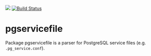 [![](https://godoc.org/github.com/jackc/pgservicefile?status.svg)](https://godoc.org/github.com/jackc/pgservicefile)
[![Build Status](https://travis-ci.org/jackc/pgservicefile.svg)](https://travis-ci.org/jackc/pgservicefile)

# pgservicefile

Package pgservicefile is a parser for PostgreSQL service files (e.g. `.pg_service.conf`).
